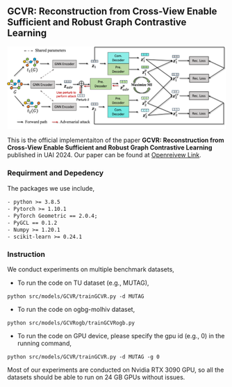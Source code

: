 ## GCVR: Reconstruction from Cross-View Enable Sufficient and Robust Graph Contrastive Learning

![GCVR](assest/GCVR.png)

This is the official implementaiton of the paper **GCVR: Reconstruction from Cross-View Enable Sufficient and Robust Graph Contrastive Learning** published in UAI 2024. Our paper can be found at [Openreivew Link](https://openreview.net/pdf?id=DA1zd1Qdon). 

### Requirment and Depedency 

The packages we use include,

```
- python >= 3.8.5
- Pytorch >= 1.10.1
- PyTorch Geometric == 2.0.4;
- PyGCL == 0.1.2
- Numpy >= 1.20.1
- scikit-learn >= 0.24.1
```

### Instruction 

We conduct experiments on multiple benchmark datasets, 

- To run the code on TU dataset (e.g., MUTAG),

```shell
python src/models/GCVR/trainGCVR.py -d MUTAG
```

- To run the code on ogbg-molhiv dataset,

```shell
python src/models/GCVRogb/trainGCVRogb.py
```

- To run the code on GPU device, please specify the gpu id (e.g., 0) in the running command,

```shell
python src/models/GCVR/trainGCVR.py -d MUTAG -g 0
```

Most of our experiments are conducted on Nvidia RTX 3090 GPU, so all the datasets should be able to run on 24 GB GPUs without issues. 

